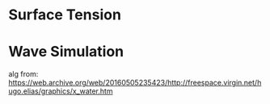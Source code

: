 # Surface Tension

# Wave Simulation
alg from: https://web.archive.org/web/20160505235423/http://freespace.virgin.net/hugo.elias/graphics/x_water.htm

